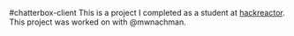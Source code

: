 #chatterbox-client
This is a project I completed as a student at [hackreactor](http://hackreactor.com). This project was worked on with @mwnachman.

